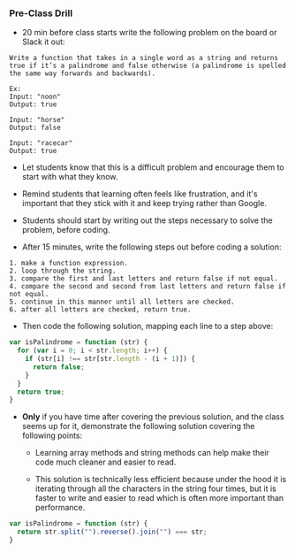 ### Pre-Class Drill

* 20 min before class starts write the following problem on the board or Slack it out:

```
Write a function that takes in a single word as a string and returns true if it’s a palindrome and false otherwise (a palindrome is spelled the same way forwards and backwards).

Ex:
Input: "noon"
Output: true

Input: "horse"
Output: false

Input: "racecar"
Output: true
```

* Let students know that this is a difficult problem and encourage them to start with what they know.

* Remind students that learning often feels like frustration, and it's important that they stick with it and keep trying rather than Google.

* Students should start by writing out the steps necessary to solve the problem, before coding.

* After 15 minutes, write the following steps out before coding a solution:

```
1. make a function expression.
2. loop through the string.
3. compare the first and last letters and return false if not equal.
4. compare the second and second from last letters and return false if not equal.
5. continue in this manner until all letters are checked. 
6. after all letters are checked, return true.
```

* Then code the following solution, mapping each line to a step above:

```js
var isPalindrome = function (str) {
  for (var i = 0; i < str.length; i++) {
    if (str[i] !== str[str.length - (i + 1)]) {
      return false;
    }
  }
  return true;
}
```

* **Only** if you have time after covering the previous solution, and the class seems up for it, demonstrate the following solution covering the following points:

  * Learning array methods and string methods can help make their code much cleaner and easier to read.

  * This solution is technically less efficient because under the hood it is iterating through all the characters in the string four times, but it is faster to write and easier to read which is often more important than performance.

```js
var isPalindrome = function (str) {
  return str.split("").reverse().join("") === str;
}
```